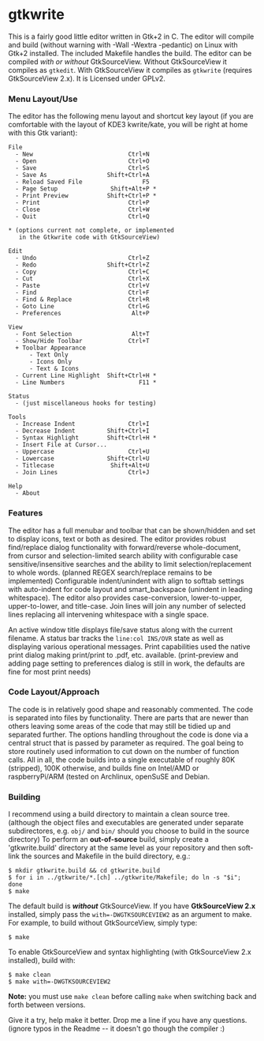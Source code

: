 # gtkwrite

This is a fairly good little editor written in Gtk+2 in C. The editor will compile and build (without warning with -Wall -Wextra -pedantic) on Linux with Gtk+2 installed. The included Makefile handles the build. The editor can be compiled *with or without* GtkSourceView. Without GtkSourceView it compiles as `gtkedit`. With GtkSourceView it compiles as `gtkwrite` (requires GtkSourceView 2.x). It is Licensed under GPLv2.

### Menu Layout/Use

The editor has the following menu layout and shortcut key layout (if you are comfortable with the layout of KDE3 kwrite/kate, you will be right at home with this Gtk variant):

    File
      - New                           Ctrl+N
      - Open                          Ctrl+O
      - Save                          Ctrl+S
      - Save As                 Shift+Ctrl+A
      - Reload Saved File                 F5
      - Page Setup               Shift+Alt+P *
      - Print Preview           Shift+Ctrl+P *
      - Print                         Ctrl+P
      - Close                         Ctrl+W
      - Quit                          Ctrl+Q

    * (options current not complete, or implemented
       in the Gtkwrite code with GtkSourceView)

    Edit
      - Undo                          Ctrl+Z
      - Redo                    Shift+Ctrl+Z
      - Copy                          Ctrl+C
      - Cut                           Ctrl+X
      - Paste                         Ctrl+V
      - Find                          Ctrl+F
      - Find & Replace                Ctrl+R
      - Goto Line                     Ctrl+G
      - Preferences                    Alt+P

    View
      - Font Selection                 Alt+T
      - Show/Hide Toolbar             Ctrl+T
      + Toolbar Appearance
          - Text Only
          - Icons Only
          - Text & Icons
      - Current Line Highlight  Shift+Ctrl+H *
      - Line Numbers                     F11 *

    Status
      - (just miscellaneous hooks for testing)

    Tools
      - Increase Indent               Ctrl+I
      - Decrease Indent         Shift+Ctrl+I
      - Syntax Highlight        Shift+Ctrl+H *
      - Insert File at Cursor...
      - Uppercase                     Ctrl+U
      - Lowercase               Shift+Ctrl+U
      - Titlecase                Shift+Alt+U
      - Join Lines                    Ctrl+J

    Help
      - About

### Features

The editor has a full menubar and toolbar that can be shown/hidden and set to display icons, text or both as desired. The editor provides robust find/replace dialog functionality with forward/reverse whole-document, from cursor and selection-limited search ability with configurable case sensitive/insensitive searches and the ability to limit selection/replacement to whole words. (planned REGEX search/replace remains to be implemented) Configurable indent/unindent with align to softtab settings with auto-indent for code layout and smart_backspace (unindent in leading whitespace). The editor also provides case-conversion, lower-to-upper, upper-to-lower, and title-case. Join lines will join any number of selected lines replacing all intervening whitespace with a single space.

An active window title displays file/save status along with the current filename. A status bar tracks the `line:col INS/OVR` state as well as displaying various operational messages. Print capabilities used the native print dialog making print/print to .pdf, etc. available. (print-preview and adding page setting to preferences dialog is still in work, the defaults are fine for most print needs)

### Code Layout/Approach

The code is in relatively good shape and reasonably commented. The code is separated into files by functionality. There are parts that are newer than others leaving some areas of the code that may still be tidied up and separated further. The options handling throughout the code is done via a central struct that is passed by parameter as required. The goal being to store routinely used information to cut down on the number of function calls. All in all, the code builds into a single executable of roughly 80K (stripped), 100K otherwise, and builds fine on Intel/AMD or raspberryPi/ARM (tested on Archlinux, openSuSE and Debian.

### Building

I recommend using a build directory to maintain a clean source tree. (although the object files and executables are generated under separate subdirectores, e.g. `obj/` and `bin/` should you choose to build in the source directory) To perform an **out-of-source** build, simply create a 'gtkwrite.build' directory at the same level as your repository and then soft-link the sources and Makefile in the build directory, e.g.:

    $ mkdir gtkwrite.build && cd gtkwrite.build
    $ for i in ../gtkwrite/*.[ch] ../gtkwrite/Makefile; do ln -s "$i"; done
    $ make

The default build is ***without*** GtkSourceView. If you have **GtkSourceView 2.x** installed, simply pass the `with=-DWGTKSOURCEVIEW2` as an argument to make. For example, to build without GtkSourceView, simply type:

    $ make

To enable GtkSourceView and syntax highlighting (with GtkSourceView 2.x installed), build with:

    $ make clean
    $ make with=-DWGTKSOURCEVIEW2


**Note:** you must use `make clean` before calling `make` when switching back and forth between versions.

Give it a try, help make it better. Drop me a line if you have any questions. (ignore typos in the Readme -- it doesn't go though the compiler :)
